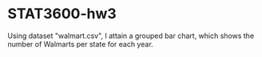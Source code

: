 # STAT3600-hw3
Using dataset "walmart.csv", I attain a grouped bar chart, which shows the number of Walmarts per state for each year.
<div>                            <div id="74b9ff77-d265-4ba6-8420-d8d3853074d6" class="plotly-graph-div" style="height:100%; width:100%;"></div>            <script type="text/javascript">                                    window.PLOTLYENV=window.PLOTLYENV || {};                                    if (document.getElementById("74b9ff77-d265-4ba6-8420-d8d3853074d6")) {                    Plotly.newPlot(                        "74b9ff77-d265-4ba6-8420-d8d3853074d6",                        [{"alignmentgroup":"True","bingroup":"x","hovertemplate":"YEAR=1962<br>STRSTATE=%{x}<br>count=%{y}<extra></extra>","legendgroup":"","marker":{"color":"#636efa","pattern":{"shape":""}},"name":"","offsetgroup":"","orientation":"v","showlegend":false,"x":["AR"],"xaxis":"x","yaxis":"y","type":"histogram"}],                        {"barmode":"relative","legend":{"tracegroupgap":0},"sliders":[{"active":0,"currentvalue":{"prefix":"YEAR="},"len":0.9,"pad":{"b":10,"t":60},"steps":[{"args":[["1962"],{"frame":{"duration":0,"redraw":true},"mode":"immediate","fromcurrent":true,"transition":{"duration":0,"easing":"linear"}}],"label":"1962","method":"animate"},{"args":[["1964"],{"frame":{"duration":0,"redraw":true},"mode":"immediate","fromcurrent":true,"transition":{"duration":0,"easing":"linear"}}],"label":"1964","method":"animate"},{"args":[["1965"],{"frame":{"duration":0,"redraw":true},"mode":"immediate","fromcurrent":true,"transition":{"duration":0,"easing":"linear"}}],"label":"1965","method":"animate"},{"args":[["1967"],{"frame":{"duration":0,"redraw":true},"mode":"immediate","fromcurrent":true,"transition":{"duration":0,"easing":"linear"}}],"label":"1967","method":"animate"},{"args":[["1968"],{"frame":{"duration":0,"redraw":true},"mode":"immediate","fromcurrent":true,"transition":{"duration":0,"easing":"linear"}}],"label":"1968","method":"animate"},{"args":[["1969"],{"frame":{"duration":0,"redraw":true},"mode":"immediate","fromcurrent":true,"transition":{"duration":0,"easing":"linear"}}],"label":"1969","method":"animate"},{"args":[["1970"],{"frame":{"duration":0,"redraw":true},"mode":"immediate","fromcurrent":true,"transition":{"duration":0,"easing":"linear"}}],"label":"1970","method":"animate"},{"args":[["1971"],{"frame":{"duration":0,"redraw":true},"mode":"immediate","fromcurrent":true,"transition":{"duration":0,"easing":"linear"}}],"label":"1971","method":"animate"},{"args":[["1972"],{"frame":{"duration":0,"redraw":true},"mode":"immediate","fromcurrent":true,"transition":{"duration":0,"easing":"linear"}}],"label":"1972","method":"animate"},{"args":[["1973"],{"frame":{"duration":0,"redraw":true},"mode":"immediate","fromcurrent":true,"transition":{"duration":0,"easing":"linear"}}],"label":"1973","method":"animate"},{"args":[["1974"],{"frame":{"duration":0,"redraw":true},"mode":"immediate","fromcurrent":true,"transition":{"duration":0,"easing":"linear"}}],"label":"1974","method":"animate"},{"args":[["1975"],{"frame":{"duration":0,"redraw":true},"mode":"immediate","fromcurrent":true,"transition":{"duration":0,"easing":"linear"}}],"label":"1975","method":"animate"},{"args":[["1976"],{"frame":{"duration":0,"redraw":true},"mode":"immediate","fromcurrent":true,"transition":{"duration":0,"easing":"linear"}}],"label":"1976","method":"animate"},{"args":[["1977"],{"frame":{"duration":0,"redraw":true},"mode":"immediate","fromcurrent":true,"transition":{"duration":0,"easing":"linear"}}],"label":"1977","method":"animate"},{"args":[["1978"],{"frame":{"duration":0,"redraw":true},"mode":"immediate","fromcurrent":true,"transition":{"duration":0,"easing":"linear"}}],"label":"1978","method":"animate"},{"args":[["1979"],{"frame":{"duration":0,"redraw":true},"mode":"immediate","fromcurrent":true,"transition":{"duration":0,"easing":"linear"}}],"label":"1979","method":"animate"},{"args":[["1980"],{"frame":{"duration":0,"redraw":true},"mode":"immediate","fromcurrent":true,"transition":{"duration":0,"easing":"linear"}}],"label":"1980","method":"animate"},{"args":[["1981"],{"frame":{"duration":0,"redraw":true},"mode":"immediate","fromcurrent":true,"transition":{"duration":0,"easing":"linear"}}],"label":"1981","method":"animate"},{"args":[["1982"],{"frame":{"duration":0,"redraw":true},"mode":"immediate","fromcurrent":true,"transition":{"duration":0,"easing":"linear"}}],"label":"1982","method":"animate"},{"args":[["1983"],{"frame":{"duration":0,"redraw":true},"mode":"immediate","fromcurrent":true,"transition":{"duration":0,"easing":"linear"}}],"label":"1983","method":"animate"},{"args":[["1984"],{"frame":{"duration":0,"redraw":true},"mode":"immediate","fromcurrent":true,"transition":{"duration":0,"easing":"linear"}}],"label":"1984","method":"animate"},{"args":[["1985"],{"frame":{"duration":0,"redraw":true},"mode":"immediate","fromcurrent":true,"transition":{"duration":0,"easing":"linear"}}],"label":"1985","method":"animate"},{"args":[["1986"],{"frame":{"duration":0,"redraw":true},"mode":"immediate","fromcurrent":true,"transition":{"duration":0,"easing":"linear"}}],"label":"1986","method":"animate"},{"args":[["1987"],{"frame":{"duration":0,"redraw":true},"mode":"immediate","fromcurrent":true,"transition":{"duration":0,"easing":"linear"}}],"label":"1987","method":"animate"},{"args":[["1988"],{"frame":{"duration":0,"redraw":true},"mode":"immediate","fromcurrent":true,"transition":{"duration":0,"easing":"linear"}}],"label":"1988","method":"animate"},{"args":[["1989"],{"frame":{"duration":0,"redraw":true},"mode":"immediate","fromcurrent":true,"transition":{"duration":0,"easing":"linear"}}],"label":"1989","method":"animate"},{"args":[["1990"],{"frame":{"duration":0,"redraw":true},"mode":"immediate","fromcurrent":true,"transition":{"duration":0,"easing":"linear"}}],"label":"1990","method":"animate"},{"args":[["1991"],{"frame":{"duration":0,"redraw":true},"mode":"immediate","fromcurrent":true,"transition":{"duration":0,"easing":"linear"}}],"label":"1991","method":"animate"},{"args":[["1992"],{"frame":{"duration":0,"redraw":true},"mode":"immediate","fromcurrent":true,"transition":{"duration":0,"easing":"linear"}}],"label":"1992","method":"animate"},{"args":[["1993"],{"frame":{"duration":0,"redraw":true},"mode":"immediate","fromcurrent":true,"transition":{"duration":0,"easing":"linear"}}],"label":"1993","method":"animate"},{"args":[["1994"],{"frame":{"duration":0,"redraw":true},"mode":"immediate","fromcurrent":true,"transition":{"duration":0,"easing":"linear"}}],"label":"1994","method":"animate"},{"args":[["1995"],{"frame":{"duration":0,"redraw":true},"mode":"immediate","fromcurrent":true,"transition":{"duration":0,"easing":"linear"}}],"label":"1995","method":"animate"},{"args":[["1996"],{"frame":{"duration":0,"redraw":true},"mode":"immediate","fromcurrent":true,"transition":{"duration":0,"easing":"linear"}}],"label":"1996","method":"animate"},{"args":[["1997"],{"frame":{"duration":0,"redraw":true},"mode":"immediate","fromcurrent":true,"transition":{"duration":0,"easing":"linear"}}],"label":"1997","method":"animate"},{"args":[["1998"],{"frame":{"duration":0,"redraw":true},"mode":"immediate","fromcurrent":true,"transition":{"duration":0,"easing":"linear"}}],"label":"1998","method":"animate"},{"args":[["1999"],{"frame":{"duration":0,"redraw":true},"mode":"immediate","fromcurrent":true,"transition":{"duration":0,"easing":"linear"}}],"label":"1999","method":"animate"},{"args":[["2000"],{"frame":{"duration":0,"redraw":true},"mode":"immediate","fromcurrent":true,"transition":{"duration":0,"easing":"linear"}}],"label":"2000","method":"animate"},{"args":[["2001"],{"frame":{"duration":0,"redraw":true},"mode":"immediate","fromcurrent":true,"transition":{"duration":0,"easing":"linear"}}],"label":"2001","method":"animate"},{"args":[["2002"],{"frame":{"duration":0,"redraw":true},"mode":"immediate","fromcurrent":true,"transition":{"duration":0,"easing":"linear"}}],"label":"2002","method":"animate"},{"args":[["2003"],{"frame":{"duration":0,"redraw":true},"mode":"immediate","fromcurrent":true,"transition":{"duration":0,"easing":"linear"}}],"label":"2003","method":"animate"},{"args":[["2004"],{"frame":{"duration":0,"redraw":true},"mode":"immediate","fromcurrent":true,"transition":{"duration":0,"easing":"linear"}}],"label":"2004","method":"animate"},{"args":[["2005"],{"frame":{"duration":0,"redraw":true},"mode":"immediate","fromcurrent":true,"transition":{"duration":0,"easing":"linear"}}],"label":"2005","method":"animate"},{"args":[["2006"],{"frame":{"duration":0,"redraw":true},"mode":"immediate","fromcurrent":true,"transition":{"duration":0,"easing":"linear"}}],"label":"2006","method":"animate"}],"x":0.1,"xanchor":"left","y":0,"yanchor":"top"}],"template":{"data":{"barpolar":[{"marker":{"line":{"color":"#E5ECF6","width":0.5},"pattern":{"fillmode":"overlay","size":10,"solidity":0.2}},"type":"barpolar"}],"bar":[{"error_x":{"color":"#2a3f5f"},"error_y":{"color":"#2a3f5f"},"marker":{"line":{"color":"#E5ECF6","width":0.5},"pattern":{"fillmode":"overlay","size":10,"solidity":0.2}},"type":"bar"}],"carpet":[{"aaxis":{"endlinecolor":"#2a3f5f","gridcolor":"white","linecolor":"white","minorgridcolor":"white","startlinecolor":"#2a3f5f"},"baxis":{"endlinecolor":"#2a3f5f","gridcolor":"white","linecolor":"white","minorgridcolor":"white","startlinecolor":"#2a3f5f"},"type":"carpet"}],"choropleth":[{"colorbar":{"outlinewidth":0,"ticks":""},"type":"choropleth"}],"contourcarpet":[{"colorbar":{"outlinewidth":0,"ticks":""},"type":"contourcarpet"}],"contour":[{"colorbar":{"outlinewidth":0,"ticks":""},"colorscale":[[0.0,"#0d0887"],[0.1111111111111111,"#46039f"],[0.2222222222222222,"#7201a8"],[0.3333333333333333,"#9c179e"],[0.4444444444444444,"#bd3786"],[0.5555555555555556,"#d8576b"],[0.6666666666666666,"#ed7953"],[0.7777777777777778,"#fb9f3a"],[0.8888888888888888,"#fdca26"],[1.0,"#f0f921"]],"type":"contour"}],"heatmapgl":[{"colorbar":{"outlinewidth":0,"ticks":""},"colorscale":[[0.0,"#0d0887"],[0.1111111111111111,"#46039f"],[0.2222222222222222,"#7201a8"],[0.3333333333333333,"#9c179e"],[0.4444444444444444,"#bd3786"],[0.5555555555555556,"#d8576b"],[0.6666666666666666,"#ed7953"],[0.7777777777777778,"#fb9f3a"],[0.8888888888888888,"#fdca26"],[1.0,"#f0f921"]],"type":"heatmapgl"}],"heatmap":[{"colorbar":{"outlinewidth":0,"ticks":""},"colorscale":[[0.0,"#0d0887"],[0.1111111111111111,"#46039f"],[0.2222222222222222,"#7201a8"],[0.3333333333333333,"#9c179e"],[0.4444444444444444,"#bd3786"],[0.5555555555555556,"#d8576b"],[0.6666666666666666,"#ed7953"],[0.7777777777777778,"#fb9f3a"],[0.8888888888888888,"#fdca26"],[1.0,"#f0f921"]],"type":"heatmap"}],"histogram2dcontour":[{"colorbar":{"outlinewidth":0,"ticks":""},"colorscale":[[0.0,"#0d0887"],[0.1111111111111111,"#46039f"],[0.2222222222222222,"#7201a8"],[0.3333333333333333,"#9c179e"],[0.4444444444444444,"#bd3786"],[0.5555555555555556,"#d8576b"],[0.6666666666666666,"#ed7953"],[0.7777777777777778,"#fb9f3a"],[0.8888888888888888,"#fdca26"],[1.0,"#f0f921"]],"type":"histogram2dcontour"}],"histogram2d":[{"colorbar":{"outlinewidth":0,"ticks":""},"colorscale":[[0.0,"#0d0887"],[0.1111111111111111,"#46039f"],[0.2222222222222222,"#7201a8"],[0.3333333333333333,"#9c179e"],[0.4444444444444444,"#bd3786"],[0.5555555555555556,"#d8576b"],[0.6666666666666666,"#ed7953"],[0.7777777777777778,"#fb9f3a"],[0.8888888888888888,"#fdca26"],[1.0,"#f0f921"]],"type":"histogram2d"}],"histogram":[{"marker":{"pattern":{"fillmode":"overlay","size":10,"solidity":0.2}},"type":"histogram"}],"mesh3d":[{"colorbar":{"outlinewidth":0,"ticks":""},"type":"mesh3d"}],"parcoords":[{"line":{"colorbar":{"outlinewidth":0,"ticks":""}},"type":"parcoords"}],"pie":[{"automargin":true,"type":"pie"}],"scatter3d":[{"line":{"colorbar":{"outlinewidth":0,"ticks":""}},"marker":{"colorbar":{"outlinewidth":0,"ticks":""}},"type":"scatter3d"}],"scattercarpet":[{"marker":{"colorbar":{"outlinewidth":0,"ticks":""}},"type":"scattercarpet"}],"scattergeo":[{"marker":{"colorbar":{"outlinewidth":0,"ticks":""}},"type":"scattergeo"}],"scattergl":[{"marker":{"colorbar":{"outlinewidth":0,"ticks":""}},"type":"scattergl"}],"scattermapbox":[{"marker":{"colorbar":{"outlinewidth":0,"ticks":""}},"type":"scattermapbox"}],"scatterpolargl":[{"marker":{"colorbar":{"outlinewidth":0,"ticks":""}},"type":"scatterpolargl"}],"scatterpolar":[{"marker":{"colorbar":{"outlinewidth":0,"ticks":""}},"type":"scatterpolar"}],"scatter":[{"fillpattern":{"fillmode":"overlay","size":10,"solidity":0.2},"type":"scatter"}],"scatterternary":[{"marker":{"colorbar":{"outlinewidth":0,"ticks":""}},"type":"scatterternary"}],"surface":[{"colorbar":{"outlinewidth":0,"ticks":""},"colorscale":[[0.0,"#0d0887"],[0.1111111111111111,"#46039f"],[0.2222222222222222,"#7201a8"],[0.3333333333333333,"#9c179e"],[0.4444444444444444,"#bd3786"],[0.5555555555555556,"#d8576b"],[0.6666666666666666,"#ed7953"],[0.7777777777777778,"#fb9f3a"],[0.8888888888888888,"#fdca26"],[1.0,"#f0f921"]],"type":"surface"}],"table":[{"cells":{"fill":{"color":"#EBF0F8"},"line":{"color":"white"}},"header":{"fill":{"color":"#C8D4E3"},"line":{"color":"white"}},"type":"table"}]},"layout":{"annotationdefaults":{"arrowcolor":"#2a3f5f","arrowhead":0,"arrowwidth":1},"autotypenumbers":"strict","coloraxis":{"colorbar":{"outlinewidth":0,"ticks":""}},"colorscale":{"diverging":[[0,"#8e0152"],[0.1,"#c51b7d"],[0.2,"#de77ae"],[0.3,"#f1b6da"],[0.4,"#fde0ef"],[0.5,"#f7f7f7"],[0.6,"#e6f5d0"],[0.7,"#b8e186"],[0.8,"#7fbc41"],[0.9,"#4d9221"],[1,"#276419"]],"sequential":[[0.0,"#0d0887"],[0.1111111111111111,"#46039f"],[0.2222222222222222,"#7201a8"],[0.3333333333333333,"#9c179e"],[0.4444444444444444,"#bd3786"],[0.5555555555555556,"#d8576b"],[0.6666666666666666,"#ed7953"],[0.7777777777777778,"#fb9f3a"],[0.8888888888888888,"#fdca26"],[1.0,"#f0f921"]],"sequentialminus":[[0.0,"#0d0887"],[0.1111111111111111,"#46039f"],[0.2222222222222222,"#7201a8"],[0.3333333333333333,"#9c179e"],[0.4444444444444444,"#bd3786"],[0.5555555555555556,"#d8576b"],[0.6666666666666666,"#ed7953"],[0.7777777777777778,"#fb9f3a"],[0.8888888888888888,"#fdca26"],[1.0,"#f0f921"]]},"colorway":["#636efa","#EF553B","#00cc96","#ab63fa","#FFA15A","#19d3f3","#FF6692","#B6E880","#FF97FF","#FECB52"],"font":{"color":"#2a3f5f"},"geo":{"bgcolor":"white","lakecolor":"white","landcolor":"#E5ECF6","showlakes":true,"showland":true,"subunitcolor":"white"},"hoverlabel":{"align":"left"},"hovermode":"closest","mapbox":{"style":"light"},"paper_bgcolor":"white","plot_bgcolor":"#E5ECF6","polar":{"angularaxis":{"gridcolor":"white","linecolor":"white","ticks":""},"bgcolor":"#E5ECF6","radialaxis":{"gridcolor":"white","linecolor":"white","ticks":""}},"scene":{"xaxis":{"backgroundcolor":"#E5ECF6","gridcolor":"white","gridwidth":2,"linecolor":"white","showbackground":true,"ticks":"","zerolinecolor":"white"},"yaxis":{"backgroundcolor":"#E5ECF6","gridcolor":"white","gridwidth":2,"linecolor":"white","showbackground":true,"ticks":"","zerolinecolor":"white"},"zaxis":{"backgroundcolor":"#E5ECF6","gridcolor":"white","gridwidth":2,"linecolor":"white","showbackground":true,"ticks":"","zerolinecolor":"white"}},"shapedefaults":{"line":{"color":"#2a3f5f"}},"ternary":{"aaxis":{"gridcolor":"white","linecolor":"white","ticks":""},"baxis":{"gridcolor":"white","linecolor":"white","ticks":""},"bgcolor":"#E5ECF6","caxis":{"gridcolor":"white","linecolor":"white","ticks":""}},"title":{"x":0.05},"xaxis":{"automargin":true,"gridcolor":"white","linecolor":"white","ticks":"","title":{"standoff":15},"zerolinecolor":"white","zerolinewidth":2},"yaxis":{"automargin":true,"gridcolor":"white","linecolor":"white","ticks":"","title":{"standoff":15},"zerolinecolor":"white","zerolinewidth":2}}},"title":{"text":"Numbers of Walmarts per State over Time"},"updatemenus":[{"buttons":[{"args":[null,{"frame":{"duration":500,"redraw":true},"mode":"immediate","fromcurrent":true,"transition":{"duration":500,"easing":"linear"}}],"label":"&#9654;","method":"animate"},{"args":[[null],{"frame":{"duration":0,"redraw":true},"mode":"immediate","fromcurrent":true,"transition":{"duration":0,"easing":"linear"}}],"label":"&#9724;","method":"animate"}],"direction":"left","pad":{"r":10,"t":70},"showactive":false,"type":"buttons","x":0.1,"xanchor":"right","y":0,"yanchor":"top"}],"xaxis":{"anchor":"y","domain":[0.0,1.0],"title":{"text":"STRSTATE"}},"yaxis":{"anchor":"x","domain":[0.0,1.0],"title":{"text":"count"}}},                        {"responsive": true}                    ).then(function(){
                            Plotly.addFrames('74b9ff77-d265-4ba6-8420-d8d3853074d6', [{"data":[{"alignmentgroup":"True","bingroup":"x","hovertemplate":"YEAR=1962<br>STRSTATE=%{x}<br>count=%{y}<extra></extra>","legendgroup":"","marker":{"color":"#636efa","pattern":{"shape":""}},"name":"","offsetgroup":"","orientation":"v","showlegend":false,"x":["AR"],"xaxis":"x","yaxis":"y","type":"histogram"}],"name":"1962"},{"data":[{"alignmentgroup":"True","bingroup":"x","hovertemplate":"YEAR=1964<br>STRSTATE=%{x}<br>count=%{y}<extra></extra>","legendgroup":"","marker":{"color":"#636efa","pattern":{"shape":""}},"name":"","offsetgroup":"","orientation":"v","showlegend":false,"x":["AR"],"xaxis":"x","yaxis":"y","type":"histogram"}],"name":"1964"},{"data":[{"alignmentgroup":"True","bingroup":"x","hovertemplate":"YEAR=1965<br>STRSTATE=%{x}<br>count=%{y}<extra></extra>","legendgroup":"","marker":{"color":"#636efa","pattern":{"shape":""}},"name":"","offsetgroup":"","orientation":"v","showlegend":false,"x":["AR"],"xaxis":"x","yaxis":"y","type":"histogram"}],"name":"1965"},{"data":[{"alignmentgroup":"True","bingroup":"x","hovertemplate":"YEAR=1967<br>STRSTATE=%{x}<br>count=%{y}<extra></extra>","legendgroup":"","marker":{"color":"#636efa","pattern":{"shape":""}},"name":"","offsetgroup":"","orientation":"v","showlegend":false,"x":["AR","AR"],"xaxis":"x","yaxis":"y","type":"histogram"}],"name":"1967"},{"data":[{"alignmentgroup":"True","bingroup":"x","hovertemplate":"YEAR=1968<br>STRSTATE=%{x}<br>count=%{y}<extra></extra>","legendgroup":"","marker":{"color":"#636efa","pattern":{"shape":""}},"name":"","offsetgroup":"","orientation":"v","showlegend":false,"x":["OK","MO","OK","AR","MO"],"xaxis":"x","yaxis":"y","type":"histogram"}],"name":"1968"},{"data":[{"alignmentgroup":"True","bingroup":"x","hovertemplate":"YEAR=1969<br>STRSTATE=%{x}<br>count=%{y}<extra></extra>","legendgroup":"","marker":{"color":"#636efa","pattern":{"shape":""}},"name":"","offsetgroup":"","orientation":"v","showlegend":false,"x":["MO","MO","AR","AR","MO"],"xaxis":"x","yaxis":"y","type":"histogram"}],"name":"1969"},{"data":[{"alignmentgroup":"True","bingroup":"x","hovertemplate":"YEAR=1970<br>STRSTATE=%{x}<br>count=%{y}<extra></extra>","legendgroup":"","marker":{"color":"#636efa","pattern":{"shape":""}},"name":"","offsetgroup":"","orientation":"v","showlegend":false,"x":["MO","OK","MO","LA","KS"],"xaxis":"x","yaxis":"y","type":"histogram"}],"name":"1970"},{"data":[{"alignmentgroup":"True","bingroup":"x","hovertemplate":"YEAR=1971<br>STRSTATE=%{x}<br>count=%{y}<extra></extra>","legendgroup":"","marker":{"color":"#636efa","pattern":{"shape":""}},"name":"","offsetgroup":"","orientation":"v","showlegend":false,"x":["MO","MO","AR","MO","MO","OK","AR","MO","MO","KS","AR","MO","OK","MO","OK"],"xaxis":"x","yaxis":"y","type":"histogram"}],"name":"1971"},{"data":[{"alignmentgroup":"True","bingroup":"x","hovertemplate":"YEAR=1972<br>STRSTATE=%{x}<br>count=%{y}<extra></extra>","legendgroup":"","marker":{"color":"#636efa","pattern":{"shape":""}},"name":"","offsetgroup":"","orientation":"v","showlegend":false,"x":["KS","AR","KS","MO","AR","AR","MO","AR","MO","OK","MO","OK","MO","AR","AR","AR","OK"],"xaxis":"x","yaxis":"y","type":"histogram"}],"name":"1972"},{"data":[{"alignmentgroup":"True","bingroup":"x","hovertemplate":"YEAR=1973<br>STRSTATE=%{x}<br>count=%{y}<extra></extra>","legendgroup":"","marker":{"color":"#636efa","pattern":{"shape":""}},"name":"","offsetgroup":"","orientation":"v","showlegend":false,"x":["AR","KS","OK","MO","MO","AR","OK","TN","MO","AR","AR","AR","MO","AR","AR","MO","MO","OK","MO"],"xaxis":"x","yaxis":"y","type":"histogram"}],"name":"1973"},{"data":[{"alignmentgroup":"True","bingroup":"x","hovertemplate":"YEAR=1974<br>STRSTATE=%{x}<br>count=%{y}<extra></extra>","legendgroup":"","marker":{"color":"#636efa","pattern":{"shape":""}},"name":"","offsetgroup":"","orientation":"v","showlegend":false,"x":["OK","AR","KS","AR","TN","MO","KY","MS","MO","AR","AR","AR","TN","LA","MO","MO","OK","AR","MO","TN","TN","MO","MO","TN","AR"],"xaxis":"x","yaxis":"y","type":"histogram"}],"name":"1974"},{"data":[{"alignmentgroup":"True","bingroup":"x","hovertemplate":"YEAR=1975<br>STRSTATE=%{x}<br>count=%{y}<extra></extra>","legendgroup":"","marker":{"color":"#636efa","pattern":{"shape":""}},"name":"","offsetgroup":"","orientation":"v","showlegend":false,"x":["OK","LA","OK","OK","MO","KS","MS","OK","MS","LA","OK","OK","MO","OK","AR","AR","OK","TX","MO"],"xaxis":"x","yaxis":"y","type":"histogram"}],"name":"1975"},{"data":[{"alignmentgroup":"True","bingroup":"x","hovertemplate":"YEAR=1976<br>STRSTATE=%{x}<br>count=%{y}<extra></extra>","legendgroup":"","marker":{"color":"#636efa","pattern":{"shape":""}},"name":"","offsetgroup":"","orientation":"v","showlegend":false,"x":["MS","TN","OK","OK","TX","OK","OK","AR","AR","TX","MO","MO","TX","MO","AR","KY","TX","TX","AR","OK","MO","MS","AR","MS","OK","MO","AR"],"xaxis":"x","yaxis":"y","type":"histogram"}],"name":"1976"},{"data":[{"alignmentgroup":"True","bingroup":"x","hovertemplate":"YEAR=1977<br>STRSTATE=%{x}<br>count=%{y}<extra></extra>","legendgroup":"","marker":{"color":"#636efa","pattern":{"shape":""}},"name":"","offsetgroup":"","orientation":"v","showlegend":false,"x":["TN","MO","LA","OK","MS","MO","AR","TX","MO","AR","OK","TX","MS","TX","MO","AR","AR","LA","AR","MO","MO","TN","MS","TN","OK","MO","MS","KS","MO","MO","MO","MO","IL","IL","IL","IL","IL","IL","OK"],"xaxis":"x","yaxis":"y","type":"histogram"}],"name":"1977"},{"data":[{"alignmentgroup":"True","bingroup":"x","hovertemplate":"YEAR=1978<br>STRSTATE=%{x}<br>count=%{y}<extra></extra>","legendgroup":"","marker":{"color":"#636efa","pattern":{"shape":""}},"name":"","offsetgroup":"","orientation":"v","showlegend":false,"x":["IL","TX","OK","TX","OK","AR","IL","AR","MO","IL","OK","OK","AR","MO","KY","MS","TX","OK","KS","AR","OK","TX","AR","IL","TX","MO","TX","TX","TX","MO","TX","OK","IL","OK"],"xaxis":"x","yaxis":"y","type":"histogram"}],"name":"1978"},{"data":[{"alignmentgroup":"True","bingroup":"x","hovertemplate":"YEAR=1979<br>STRSTATE=%{x}<br>count=%{y}<extra></extra>","legendgroup":"","marker":{"color":"#636efa","pattern":{"shape":""}},"name":"","offsetgroup":"","orientation":"v","showlegend":false,"x":["TX","MS","IL","TN","TX","TN","MS","KS","LA","OK","OK","TX","TX","MO","TX","IL","IL","KY","TX","TX","IL","TN","TX","TN","OK","TX","TN","MS","MS","TX","TX","AR","TX","TX","TX","AL","TX","AR","TX","TN","MS","MS","TN"],"xaxis":"x","yaxis":"y","type":"histogram"}],"name":"1979"},{"data":[{"alignmentgroup":"True","bingroup":"x","hovertemplate":"YEAR=1980<br>STRSTATE=%{x}<br>count=%{y}<extra></extra>","legendgroup":"","marker":{"color":"#636efa","pattern":{"shape":""}},"name":"","offsetgroup":"","orientation":"v","showlegend":false,"x":["KS","IL","AL","AR","MO","OK","MO","AR","TN","KS","KY","TX","LA","LA","LA","MO","MO","AL","LA","KS","TX","TX","LA","MO","IL","KS","AL","AR","MO","TX","TX","AL","KS","TX","TX","KY","IL","AR","MO","AR","AR","MS","OK","AL","KS","KY","AL","AL","TX","MO","IL","MS","AR","AL"],"xaxis":"x","yaxis":"y","type":"histogram"}],"name":"1980"},{"data":[{"alignmentgroup":"True","bingroup":"x","hovertemplate":"YEAR=1981<br>STRSTATE=%{x}<br>count=%{y}<extra></extra>","legendgroup":"","marker":{"color":"#636efa","pattern":{"shape":""}},"name":"","offsetgroup":"","orientation":"v","showlegend":false,"x":["AL","TN","AR","LA","OK","LA","TX","TN","MO","IL","OK","IL","LA","AL","KY","OK","IL","TX","TX","MO","AL","MO","AR","AR","OK","IL","AL","MO","TX","MS","TX","KS","AR","OK","AL","LA","AL","KS","MO","TX","KS","TX","TX","TX","OK","TN","MS","OK","TN","AL","TX","TX","TX","LA","LA","AL","TN","TX","AL","KY","AL","TX","KY","KY","AL","AL","AL","SC","SC","SC","SC","SC","SC","SC","SC","SC","SC","GA","SC","GA","SC","SC","SC","SC","SC","KY","TN","TN","GA","TN","AL","AL","AL","TN","KY","TN","TN","GA","AL","TN","TN","TN","TN","TN","TN","TN","TN","AL","TN","TN","TN","TN","TN","TN","KY","TN","AL","KY","KY","TN","TN","MS","AL","KY","KY","MS","KY","TN","KY","AL","AR","AL","MS","KY","KY","GA","AL","AL","GA","KY","AL","AL","AL","AL","TN","KY","TN","TN","KY","TN"],"xaxis":"x","yaxis":"y","type":"histogram"}],"name":"1981"},{"data":[{"alignmentgroup":"True","bingroup":"x","hovertemplate":"YEAR=1982<br>STRSTATE=%{x}<br>count=%{y}<extra></extra>","legendgroup":"","marker":{"color":"#636efa","pattern":{"shape":""}},"name":"","offsetgroup":"","orientation":"v","showlegend":false,"x":["AR","AR","TX","TX","TX","TX","TX","TX","TX","TX","IL","MO","TN","TX","IL","OK","TN","LA","TX","MO","LA","LA","TX","KY","MO","TX","TX","TX","TX","IL","IL","TX","TX","AL","AL","IL","TX","TX","KS","NE","TX","TX","MS","LA","AL","LA","TX","TX","TX","TX","FL","MS","TX","LA","TX","TX","SC","SC","AR","OK","TX","GA","IL"],"xaxis":"x","yaxis":"y","type":"histogram"}],"name":"1982"},{"data":[{"alignmentgroup":"True","bingroup":"x","hovertemplate":"YEAR=1983<br>STRSTATE=%{x}<br>count=%{y}<extra></extra>","legendgroup":"","marker":{"color":"#636efa","pattern":{"shape":""}},"name":"","offsetgroup":"","orientation":"v","showlegend":false,"x":["FL","OK","TX","OK","TN","FL","FL","IA","FL","AL","GA","GA","TN","MO","TX","KS","LA","KS","IL","LA","TX","KY","IN","KY","MS","KY","LA","OK","LA","TX","TX","LA","IL","KY","TX","GA","TX","NC","TX","OK","GA","KY","TX","TX","KY","TX","FL","TX","AR","LA","LA","LA","TX","TX","TX","FL","LA","LA","LA","LA","LA","OK","KY","TX","FL","GA","NM","LA","TX","GA","GA","KS","KS","IA","MO","TX","AL","LA","TX","TX","LA","TX","TX","GA","IL","TX","TX"],"xaxis":"x","yaxis":"y","type":"histogram"}],"name":"1983"},{"data":[{"alignmentgroup":"True","bingroup":"x","hovertemplate":"YEAR=1984<br>STRSTATE=%{x}<br>count=%{y}<extra></extra>","legendgroup":"","marker":{"color":"#636efa","pattern":{"shape":""}},"name":"","offsetgroup":"","orientation":"v","showlegend":false,"x":["FL","TX","TX","FL","FL","TX","TX","GA","GA","FL","TN","IL","IL","TX","KS","IA","SC","TX","NM","GA","GA","FL","FL","OK","TX","MO","FL","IA","TX","FL","NE","OK","AL","LA","TX","NE","AL","TX","TX","TX","TX","TN","IA","NE","TX","IL","TX","TX","IA","MO","FL","VA","TX","KS","GA","GA","KS","TX","KY","TX","KY","GA","TN","TX","AL","SC","TX","KY","TN","KS","GA","SC","MO","TX","TX","TN","TX","KY","KY","TN","TX","IN","KY","FL","IL","GA","TX","LA","TX","GA","SC","GA","GA","TN","TN","AL","OK","FL","FL"],"xaxis":"x","yaxis":"y","type":"histogram"}],"name":"1984"},{"data":[{"alignmentgroup":"True","bingroup":"x","hovertemplate":"YEAR=1985<br>STRSTATE=%{x}<br>count=%{y}<extra></extra>","legendgroup":"","marker":{"color":"#636efa","pattern":{"shape":""}},"name":"","offsetgroup":"","orientation":"v","showlegend":false,"x":["TX","FL","TX","MS","LA","IL","IN","IL","NE","IA","GA","KY","KY","MS","FL","SC","IL","IA","IA","KY","LA","FL","FL","KS","FL","TX","LA","NE","IL","NE","TX","FL","FL","GA","TX","TX","MO","IA","MS","IL","GA","AR","NE","TX","IL","TX","KS","SC","IA","IL","KS","FL","MO","WI","LA","TX","NM","TX","TX","AL","IA","FL","TX","TX","FL","MO","MS","FL","FL","FL","MO","NM","OK","NM","NM","TX","IN","NM","NM","IL","MO","NM","GA","MO","LA","IA","CO","GA","MO","TX","WI","MS","NM","IL","AL","GA","FL","FL","FL","TX","GA","AL","GA","IN","MO","MS","GA","TN","SC"],"xaxis":"x","yaxis":"y","type":"histogram"}],"name":"1985"},{"data":[{"alignmentgroup":"True","bingroup":"x","hovertemplate":"YEAR=1986<br>STRSTATE=%{x}<br>count=%{y}<extra></extra>","legendgroup":"","marker":{"color":"#636efa","pattern":{"shape":""}},"name":"","offsetgroup":"","orientation":"v","showlegend":false,"x":["TX","WI","TX","IN","NE","IA","GA","IL","MO","GA","NC","GA","FL","IL","MO","IA","OK","OK","MO","TX","TX","TX","GA","TX","TX","IN","MS","AL","CO","NM","GA","FL","LA","WI","LA","LA","IA","MO","TX","MS","TX","TX","FL","CO","IN","IN","CO","FL","TX","TX","FL","AL","FL","GA","IL","AL","LA","IL","GA","AL","TX","TX","FL","FL","FL","FL","TX","TX","TX","IN","TX","TN","TX","GA","CO","MS","FL","FL","IL","WI","FL","FL","GA","NE","CO","NM","CO","WI","CO","FL","FL","MS","NM","MS","WI","OK","IL","FL","OK","LA","FL","TX","WI","CO","MS","MN","NM","CO","IA","OK","MS","LA","LA","TX","FL","AL","NC","KS","IL","KY","TX"],"xaxis":"x","yaxis":"y","type":"histogram"}],"name":"1986"},{"data":[{"alignmentgroup":"True","bingroup":"x","hovertemplate":"YEAR=1987<br>STRSTATE=%{x}<br>count=%{y}<extra></extra>","legendgroup":"","marker":{"color":"#636efa","pattern":{"shape":""}},"name":"","offsetgroup":"","orientation":"v","showlegend":false,"x":["AL","AL","LA","TX","FL","AR","LA","LA","LA","LA","LA","GA","GA","KY","TN","OK","TX","TX","FL","MO","GA","GA","SC","AL","IL","TX","KY","TN","TX","GA","KS","MS","IL","MO","NC","LA","TX","TX","TX","FL","KS","MN","CO","FL","FL","OK","FL","IN","IN","TX","CO","IN","IL","FL","IA","WI","CO","MO","WI","IN","TX","LA","SC","GA","CO","MN","MO","TX","VA","GA","MS","IN","NC","IL","FL","SC","TN","FL","IN","NC","SC","NC","SC","MN","NC","TX","TX","TX","OK","TX","CO","TX","GA","KY","TX","TX","AL","KY","KS","TX","OK","AL","CO","MS","NC","GA","TX","AL","NC","AR","MS","TX","FL","MS","GA","IL","GA","TX","MS","TN","GA","FL","TX","FL","TN","FL","FL","FL","FL","FL","FL","MS","TN","FL","AL","TX","MO","CO","NC","NC","TX","KS"],"xaxis":"x","yaxis":"y","type":"histogram"}],"name":"1987"},{"data":[{"alignmentgroup":"True","bingroup":"x","hovertemplate":"YEAR=1988<br>STRSTATE=%{x}<br>count=%{y}<extra></extra>","legendgroup":"","marker":{"color":"#636efa","pattern":{"shape":""}},"name":"","offsetgroup":"","orientation":"v","showlegend":false,"x":["CO","AL","FL","IL","AR","NC","LA","TX","SC","NC","NC","NC","FL","SC","LA","TX","WI","KY","KY","IN","IN","GA","SC","SC","AR","TX","AZ","TX","IA","TX","NC","NC","IN","AL","TN","IN","MO","IN","LA","SC","KY","NC","WI","MS","LA","KY","FL","FL","FL","AL","AZ","WI","MO","TX","NC","IN","GA","FL","SC","GA","TX","TX","MO","KY","KY","MS","LA","TN","MS","NC","TX","CO","CO","AL","WI","FL","LA","FL","LA","FL","KY","IL","AL","FL","GA","TX","NC","AZ","FL","KS","FL","FL","FL","FL","TN","GA","IL","AZ","CO","TX","KY","KY","TX","NC","NC","NC","AZ","NC","SC","KY","TX","TX","NC","IN","IN","OH","LA","KY","SC","OK","KS","TX","GA","SC","KS"],"xaxis":"x","yaxis":"y","type":"histogram"}],"name":"1988"},{"data":[{"alignmentgroup":"True","bingroup":"x","hovertemplate":"YEAR=1989<br>STRSTATE=%{x}<br>count=%{y}<extra></extra>","legendgroup":"","marker":{"color":"#636efa","pattern":{"shape":""}},"name":"","offsetgroup":"","orientation":"v","showlegend":false,"x":["KY","TX","CO","NC","IL","TX","KY","MS","MO","WI","NC","MS","TX","CO","WI","IN","WI","WI","TX","CO","SC","FL","AL","IA","SC","NC","NC","OH","NC","AZ","VA","GA","IN","OK","TX","FL","NC","AZ","NC","VA","VA","TX","WI","NM","IL","CO","VA","IN","GA","NC","TX","GA","WY","WI","TN","TN","NC","NC","AZ","AZ","NE","IN","AZ","IN","OH","OH","NE","OH","AZ","VA","VA","NC","GA","SC","GA","IN","LA","VA","VA","MS","TX","FL","WV","NC","LA","NC","NC","IN","NM","SC","SC","IA","FL","GA","WI","WI","GA","OH","AZ","IN","FL","FL","IL","IN","NM","SC","SC","IN","IA","NC","IA","WI","WI","VA","OH","KY","OH","MI","WI","KS","NC","LA","NC","KS","FL","AL","OH","IA","VA","FL","TN"],"xaxis":"x","yaxis":"y","type":"histogram"}],"name":"1989"},{"data":[{"alignmentgroup":"True","bingroup":"x","hovertemplate":"YEAR=1990<br>STRSTATE=%{x}<br>count=%{y}<extra></extra>","legendgroup":"","marker":{"color":"#636efa","pattern":{"shape":""}},"name":"","offsetgroup":"","orientation":"v","showlegend":false,"x":["IN","CO","NC","IL","FL","SD","OH","FL","FL","WV","VA","ND","IL","AZ","NM","FL","ND","GA","IL","GA","IL","TX","VA","VA","FL","TX","OH","AZ","WY","IL","NM","IA","OH","FL","IL","IN","IL","IL","MI","MI","NV","IN","NC","IA","NC","OH","IA","IA","MI","OH","SD","CO","CO","IA","FL","OK","UT","FL","MN","SD","OH","UT","MO","UT","OH","MI","UT","SC","OH","FL","OH","WI","OK","OH","MI","WI","WV","IL","SD","NC","WI","IL","TX","WY","WY","GA","IN","NE","WY","AL","OH","NC","CA","VA","OH","TN","TN","MS","TN","MN","IN","WI","MN","NC","IN","UT","ND","CA","IL","ND","AZ","IA","IN","NC","WV","OH","TN","IN","MI","IL","AL","FL","SD","MO","AL","VA","IN","GA","IL","IL","IA","CO","PA","AL","MN","TX","WI","OH","IA","IL","CA","MS","AL","NC","IN","TN","SD","FL","NC","OH","OH","KY","IA","KS","NC","WV","IA","ND","WY","AZ","IA","KY","FL","GA","AZ","AZ","GA","NC","GA","MO","WI","TN","TX","AZ","NC","NE","WV","OH"],"xaxis":"x","yaxis":"y","type":"histogram"}],"name":"1990"},{"data":[{"alignmentgroup":"True","bingroup":"x","hovertemplate":"YEAR=1991<br>STRSTATE=%{x}<br>count=%{y}<extra></extra>","legendgroup":"","marker":{"color":"#636efa","pattern":{"shape":""}},"name":"","offsetgroup":"","orientation":"v","showlegend":false,"x":["MN","VA","AZ","AZ","AZ","WI","MN","OH","IN","WY","NC","FL","FL","IL","PA","FL","IN","AZ","WI","IL","CA","IL","NV","TN","PA","KY","IN","CA","CA","IN","NC","IN","CA","NV","CA","FL","PA","MI","OH","AZ","KS","CA","IN","IL","SD","PA","CA","MN","NY","MI","AZ","NC","CA","CA","WY","IN","NY","IA","OH","CA","IA","OK","MN","OH","IN","VA","MN","MN","WI","ND","NE","IN","PA","NC","MI","WI","PA","CA","AZ","IN","NV","ND","WI","CA","VA","WV","MN","IN","PA","MN","GA","CO","CA","NC","NC","NC","IN","NC","IN","IL","WI","PA","NE","WI","MD","KY","IN","WI","WI","IL","VA","IA","PA","SD","UT","VA","VA","CO","IL","CA","NC","MN","CA","UT","GA","WV","NY","OH","UT","IN","MS","AL","IL","WV","MD","MD","OH","MI","GA","IA","MN","IA","OH","OH","VA","WI","IN","IN","VA","NY","IA","IL","DE","DE","KY","NY","SC","OH","NC","MI","NC"],"xaxis":"x","yaxis":"y","type":"histogram"}],"name":"1991"},{"data":[{"alignmentgroup":"True","bingroup":"x","hovertemplate":"YEAR=1992<br>STRSTATE=%{x}<br>count=%{y}<extra></extra>","legendgroup":"","marker":{"color":"#636efa","pattern":{"shape":""}},"name":"","offsetgroup":"","orientation":"v","showlegend":false,"x":["MD","OH","NY","ND","CA","MI","MD","OR","CA","ID","CA","PA","CA","PA","WI","PA","PA","CA","UT","OR","WI","CA","IL","MN","OH","IN","VA","CA","IL","ID","MT","VA","IA","PA","ID","GA","NC","UT","MI","PA","MI","OR","VA","FL","OR","WI","PA","WY","IL","VA","NY","WV","IN","OR","CA","MN","IA","CA","MI","MI","PA","OR","PA","NC","MI","WI","MI","IL","FL","IN","CA","NY","CO","MI","CA","VA","OH","NY","IL","CA","NC","OR","IL","WI","PA","NC","PA","MI","VA","CA","UT","WI","SC","FL","NY","CA","VA","OR","NY","MD","TX","NV","OH","CA","VA","NC","OR","CA","FL","AZ","FL","IL","NC","PA","MN","PA","CA","IL","KS","OH","MN","FL","NY","MN","IL","IN","MN","MN","AZ","CA"],"xaxis":"x","yaxis":"y","type":"histogram"}],"name":"1992"},{"data":[{"alignmentgroup":"True","bingroup":"x","hovertemplate":"YEAR=1993<br>STRSTATE=%{x}<br>count=%{y}<extra></extra>","legendgroup":"","marker":{"color":"#636efa","pattern":{"shape":""}},"name":"","offsetgroup":"","orientation":"v","showlegend":false,"x":["MD","NC","VA","PA","TX","NY","NY","MI","IL","FL","VA","MN","CA","MD","CA","OH","ID","MT","FL","OR","CA","PA","MD","OH","CO","IL","IL","CA","ID","CA","VA","NY","CA","OH","CA","OH","CA","CA","FL","CA","OR","CA","MI","OR","NY","OH","MI","MN","IL","VA","PA","IL","NY","MI","NE","PA","NY","WA","WV","NY","NC","OR","MN","NC","IL","MT","FL","TX","NY","FL","KY","IN","CA","IA","NY","MD","MN","CA","NY","NY","IN","MD","WI","CA","OH","MI","CA","CA","OH","CA","NY","ID","NY","NC","CA","CA","NC","ID","WA","PA","MD","MI","MI","VA","WA","PA","IN","CA","MD","OR","CA","CA","CA","OH","WV","CA","CA","PA","CA","NC","PA","KY","MI","PA","OR"],"xaxis":"x","yaxis":"y","type":"histogram"}],"name":"1993"},{"data":[{"alignmentgroup":"True","bingroup":"x","hovertemplate":"YEAR=1994<br>STRSTATE=%{x}<br>count=%{y}<extra></extra>","legendgroup":"","marker":{"color":"#636efa","pattern":{"shape":""}},"name":"","offsetgroup":"","orientation":"v","showlegend":false,"x":["MO","CA","NY","NY","WA","OH","MD","OH","MI","CA","MI","WA","MI","OH","CA","TX","IL","PA","NY","TX","PA","OH","NY","NV","CA","IL","CA","AL","CO","CA","AZ","VA","FL","OH","CA","WA","MI","CA","WA","NY","OR","WA","CA","OH","CO","WI","MI","OH","VA","PA","LA","TX","TN","TX","FL","PA","IN","OH","OR","CA","OH","CA","MI","NY","MT","OH","MI","FL","NY","CA","GA","WV","VA","MT","TX","MN","IA","NY","NY","NY","FL","PA","OH","NV","AZ","CA","PA"],"xaxis":"x","yaxis":"y","type":"histogram"}],"name":"1994"},{"data":[{"alignmentgroup":"True","bingroup":"x","hovertemplate":"YEAR=1995<br>STRSTATE=%{x}<br>count=%{y}<extra></extra>","legendgroup":"","marker":{"color":"#636efa","pattern":{"shape":""}},"name":"","offsetgroup":"","orientation":"v","showlegend":false,"x":["MN","OH","IN","CA","PA","MD","CA","PA","IN","FL","NY","PA","CA","CA","WA","CO","GA","UT","AL","OH","TN","IN","OH","OR","OH","PA","OH","TN","MI","NY","MN","OH","OH","SC","VA","WV","NY","VA","NY","NY","NY","AZ","NY","TX","MI","PA","KS","NC","NY","VA","NC","OH","PA","PA","CA","FL","NY","NY","KS","CA","MD","NY","TX","FL","CA","OH","PA","NV","WI","VA","WA","MN","CA","UT","MO","SC","CA","MO","PA","NY","MD","NY","FL","TX","CA","WV","CA","NC","MD","WA","OH","CA","PA","PA","NC","TX","VA","MT","TX","NY","PA","WA","SC","OH","WA","NV","WI","MD","MI"],"xaxis":"x","yaxis":"y","type":"histogram"}],"name":"1995"},{"data":[{"alignmentgroup":"True","bingroup":"x","hovertemplate":"YEAR=1996<br>STRSTATE=%{x}<br>count=%{y}<extra></extra>","legendgroup":"","marker":{"color":"#636efa","pattern":{"shape":""}},"name":"","offsetgroup":"","orientation":"v","showlegend":false,"x":["OR","AZ","ID","KS","IL","OR","MI","MI","WA","PA","OH","IL","PA","CA","CA","TX","PA","VA","WA","OR","WA","CA","PA","VA","IN","MI","NY","MD","OH","NY","OH","CA","PA","WI","MD","NC","NY","PA","WI","WA","NV","MT","WA","OH","WV","GA"],"xaxis":"x","yaxis":"y","type":"histogram"}],"name":"1996"},{"data":[{"alignmentgroup":"True","bingroup":"x","hovertemplate":"YEAR=1997<br>STRSTATE=%{x}<br>count=%{y}<extra></extra>","legendgroup":"","marker":{"color":"#636efa","pattern":{"shape":""}},"name":"","offsetgroup":"","orientation":"v","showlegend":false,"x":["VA","OH","PA","VA","AZ","NY","MD","MI","WA","OH","OR","CA","CA","CA","FL","NY","NY","AR","WV","GA","CA","DE","PA","AL","CA","NC","OR","MI","UT","WI","PA","ID","OH","NC","KS","IN","MD","IN","OH","OH","MN","PA","VA","FL","WI","PA","CA","WV"],"xaxis":"x","yaxis":"y","type":"histogram"}],"name":"1997"},{"data":[{"alignmentgroup":"True","bingroup":"x","hovertemplate":"YEAR=1998<br>STRSTATE=%{x}<br>count=%{y}<extra></extra>","legendgroup":"","marker":{"color":"#636efa","pattern":{"shape":""}},"name":"","offsetgroup":"","orientation":"v","showlegend":false,"x":["NV","CO","NY","PA","PA","CA","CA","CA","VA","CA","PA","NY","FL","PA","WI","CA","WA","AZ","CA","MI","MI","CA","OH","WV","NE","GA","NY","FL","NV","NV","WA","CA","TX","OH","SC","MT","MT","TX","OH","GA","MO","FL","GA","KY","VA","VA","PA","NM","WI","VA","TX","WI","CO","SC","TX","AL"],"xaxis":"x","yaxis":"y","type":"histogram"}],"name":"1998"},{"data":[{"alignmentgroup":"True","bingroup":"x","hovertemplate":"YEAR=1999<br>STRSTATE=%{x}<br>count=%{y}<extra></extra>","legendgroup":"","marker":{"color":"#636efa","pattern":{"shape":""}},"name":"","offsetgroup":"","orientation":"v","showlegend":false,"x":["VA","SC","MO","PA","IN","IN","IN","MI","CA","WV","WV","NC","SC","DE","WV","AZ","VA","AL","WA","NY","MS","GA","CO","VA","MO","AL","OK","GA","PA","CA","NY","PA","OH","MI","IL","MI","MI","MI","CA","FL","PA","KY","TX","MI","PA","MD","MD","MD","AL","VA","TX","MS","MN","IA","MI","MS","CA","VA","CA","WA","PA","WA","NM","PA","KY","NM","NY","CA","IA","PA","LA","OH","NC"],"xaxis":"x","yaxis":"y","type":"histogram"}],"name":"1999"},{"data":[{"alignmentgroup":"True","bingroup":"x","hovertemplate":"YEAR=2000<br>STRSTATE=%{x}<br>count=%{y}<extra></extra>","legendgroup":"","marker":{"color":"#636efa","pattern":{"shape":""}},"name":"","offsetgroup":"","orientation":"v","showlegend":false,"x":["IL","GA","CA","KY","PA","FL","OR","NY","TX","CA","CA","AZ","AR","MO","CA","LA","SC","AL","OH","OH","NC","GA","FL","NC","CO","GA","VA","IA","AZ","IN","NC","AZ","ID","ID","ID","KY","NE","IN","IN","DE","NC","UT","MD","OK","OK","VA","VA","VA","WV","WV","GA","MN","WI","FL","IL","IN","IN","MN","VA","LA","WV","IA","ID","SC","WV","VA","NV","FL","NC","MS","WV","MD","KS","MO","GA","TX","WA","TX","IA","TX","CO","KS","OH","NC","OH","AZ","TX","SC","MD","WV","IL","IA","LA","PA"],"xaxis":"x","yaxis":"y","type":"histogram"}],"name":"2000"},{"data":[{"alignmentgroup":"True","bingroup":"x","hovertemplate":"YEAR=2001<br>STRSTATE=%{x}<br>count=%{y}<extra></extra>","legendgroup":"","marker":{"color":"#636efa","pattern":{"shape":""}},"name":"","offsetgroup":"","orientation":"v","showlegend":false,"x":["MN","CA","TX","WI","PA","NY","NY","MN","TX","OH","NV","OH","KS","CA","NV","TX","MI","NC","TX","PA","NY","AL","LA","TX","WA","CA","PA","WI","VA","PA","DE","NE","AR","CO","WA","WA","MN","UT","CA","IL","MD","GA","WI","TX","GA","TX","MO","TX","NY","MO","TX","NY","UT","NE","SD","TX","ID","MS","AZ","MT","MT","IL","MI","PA","OH","MI","MI","FL","KY","TX","FL","MN","WA","FL","VA","FL","NV","CA","WA","MD","PA","MI","PA","OR","WI","NC","MD","WA","VA","TN","IL"],"xaxis":"x","yaxis":"y","type":"histogram"}],"name":"2001"},{"data":[{"alignmentgroup":"True","bingroup":"x","hovertemplate":"YEAR=2002<br>STRSTATE=%{x}<br>count=%{y}<extra></extra>","legendgroup":"","marker":{"color":"#636efa","pattern":{"shape":""}},"name":"","offsetgroup":"","orientation":"v","showlegend":false,"x":["PA","PA","CA","PA","IN","MI","MI","MD","NC","ID","NY","CA","PA","NY","NY","NM","WI","GA","PA","CA","CA","CA","CA","MO","FL","CA","OH","WA","UT","PA","UT","MN","TN","SD","OR","VA","WI","CA","OR","VA","TX","TX","NY","TX","LA","KY","TX","TX","UT","IL","GA","GA","FL","CA","GA","ID","NV","MI","CA","VA","TX","LA","FL","OH","MI","MD","MD","KS","CA","TN","WI","WI","MN","TX","OH","NC","WI","MD","TX","PA","OH","TX","FL","MS","WA","CO","FL","PA","PA","PA","CO","UT","GA","NC","NY","WA","MD","OH"],"xaxis":"x","yaxis":"y","type":"histogram"}],"name":"2002"},{"data":[{"alignmentgroup":"True","bingroup":"x","hovertemplate":"YEAR=2003<br>STRSTATE=%{x}<br>count=%{y}<extra></extra>","legendgroup":"","marker":{"color":"#636efa","pattern":{"shape":""}},"name":"","offsetgroup":"","orientation":"v","showlegend":false,"x":["FL","FL","TX","VA","OH","TX","VA","OH","OH","CO","NY","CA","CO","OK","IA","TX","IL","NM","VA","CO","CA","AZ","OH","OH","IN","CA","NE","PA","CA","AZ","PA","NM","KS","CA","NM","TX","MS","TX","MD","TX","VA","MI","CA","OH","CA","WI","AL","NC","TX","OH","IA","AL","OH","PA","NV","WI","CA","CO","MI","TX","WI","MN","TX","MS","PA","AZ","AR","OK","NY","NV","NY","NY","IN","OH","PA","MN","CA","MI","PA","IL","TN","NY","TN","FL","CO","MI","NC","TX","DE","FL","FL"],"xaxis":"x","yaxis":"y","type":"histogram"}],"name":"2003"},{"data":[{"alignmentgroup":"True","bingroup":"x","hovertemplate":"YEAR=2004<br>STRSTATE=%{x}<br>count=%{y}<extra></extra>","legendgroup":"","marker":{"color":"#636efa","pattern":{"shape":""}},"name":"","offsetgroup":"","orientation":"v","showlegend":false,"x":["WV","NE","WI","MN","FL","PA","CA","OH","AR","WI","CA","PA","CA","CA","CA","FL","PA","MN","NY","VA","UT","TX","IL","LA","OH","IL","PA","CO","FL","NC","MI","CA","OH","OH","SC","MN","TX","VA","CO","AZ","PA","CO","CA","TX","MO","GA","CA","IL","MI","MI","CA","TX","UT","UT","NE","FL","GA","AL","TN","OH","OH","AZ","IL","OH","TX","TX","TX","FL","MD","PA","CA","UT","UT","KY","AR","TX","FL","TN","GA","NC","AL","TN","UT","WA","IL","OH","TX","TX","NC","NC","FL","FL","TX","TX","FL","WI","TX","KY","SC","FL","OH","IL","FL","AZ","CA","GA","NV","MI","CO","IN","AZ","AZ","AL","UT","PA","CO","PA","PA","PA","AR"],"xaxis":"x","yaxis":"y","type":"histogram"}],"name":"2004"},{"data":[{"alignmentgroup":"True","bingroup":"x","hovertemplate":"YEAR=2005<br>STRSTATE=%{x}<br>count=%{y}<extra></extra>","legendgroup":"","marker":{"color":"#636efa","pattern":{"shape":""}},"name":"","offsetgroup":"","orientation":"v","showlegend":false,"x":["MI","IN","AZ","FL","AZ","AZ","AZ","TX","MI","TX","TX","MS","FL","AZ","AZ","NM","OH","WI","CA","TX","OR","NC","IL","MN","CA","WI","FL","NE","OH","MD","WV","NM","NC","IL","VA","CA","NY","OR","KY","NV","MN","NM","TN","AL","NE","IA","TX","FL","GA","GA","OH","PA","TX","NC","PA","NY","NY","TX","TX","TX","CO","TX","AR","MO","TX","FL","WI","VA","GA","TX","MI","TX","WV","NC","TX","MI","MN","GA","IL","IL","MD","SC","GA","IL","GA","OH","IL","OH","MN","LA","NC","OH","MI","TX","TX","PA","FL","KY","KY","TX","CA","WA","CA","ID","PA","KY","MI","AZ","CA"],"xaxis":"x","yaxis":"y","type":"histogram"}],"name":"2005"},{"data":[{"alignmentgroup":"True","bingroup":"x","hovertemplate":"YEAR=2006<br>STRSTATE=%{x}<br>count=%{y}<extra></extra>","legendgroup":"","marker":{"color":"#636efa","pattern":{"shape":""}},"name":"","offsetgroup":"","orientation":"v","showlegend":false,"x":["WA","PA","OH","TX","WA","NY","TX","WA","GA","NV","SD","DE","GA","OH","PA","PA","AL","NY","MI","TN","FL","SC","NC","CA","IA","WV","CO","OH","VA","OH","NC","MO","IL","FL","IL","TX","CA"],"xaxis":"x","yaxis":"y","type":"histogram"}],"name":"2006"}]);
                        }).then(function(){
                            Plotly.animate('74b9ff77-d265-4ba6-8420-d8d3853074d6', null);
                        })                };                            </script>        </div>
